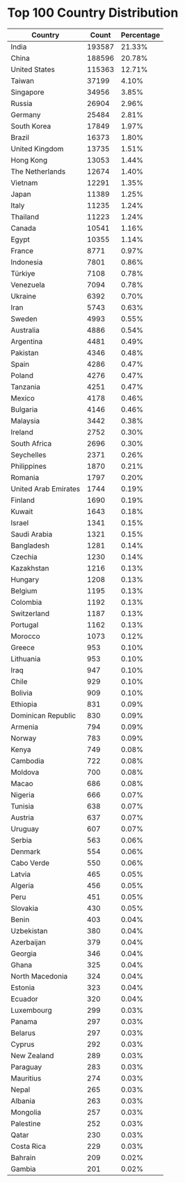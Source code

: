 # Top 100 Country Distribution
| Country | Count | Percentage |
|----|----|----|
| India | 193587 | 21.33% |
| China | 188596 | 20.78% |
| United States | 115363 | 12.71% |
| Taiwan | 37199 | 4.10% |
| Singapore | 34956 | 3.85% |
| Russia | 26904 | 2.96% |
| Germany | 25484 | 2.81% |
| South Korea | 17849 | 1.97% |
| Brazil | 16373 | 1.80% |
| United Kingdom | 13735 | 1.51% |
| Hong Kong | 13053 | 1.44% |
| The Netherlands | 12674 | 1.40% |
| Vietnam | 12291 | 1.35% |
| Japan | 11389 | 1.25% |
| Italy | 11235 | 1.24% |
| Thailand | 11223 | 1.24% |
| Canada | 10541 | 1.16% |
| Egypt | 10355 | 1.14% |
| France | 8771 | 0.97% |
| Indonesia | 7801 | 0.86% |
| Türkiye | 7108 | 0.78% |
| Venezuela | 7094 | 0.78% |
| Ukraine | 6392 | 0.70% |
| Iran | 5743 | 0.63% |
| Sweden | 4993 | 0.55% |
| Australia | 4886 | 0.54% |
| Argentina | 4481 | 0.49% |
| Pakistan | 4346 | 0.48% |
| Spain | 4286 | 0.47% |
| Poland | 4276 | 0.47% |
| Tanzania | 4251 | 0.47% |
| Mexico | 4178 | 0.46% |
| Bulgaria | 4146 | 0.46% |
| Malaysia | 3442 | 0.38% |
| Ireland | 2752 | 0.30% |
| South Africa | 2696 | 0.30% |
| Seychelles | 2371 | 0.26% |
| Philippines | 1870 | 0.21% |
| Romania | 1797 | 0.20% |
| United Arab Emirates | 1744 | 0.19% |
| Finland | 1690 | 0.19% |
| Kuwait | 1643 | 0.18% |
| Israel | 1341 | 0.15% |
| Saudi Arabia | 1321 | 0.15% |
| Bangladesh | 1281 | 0.14% |
| Czechia | 1230 | 0.14% |
| Kazakhstan | 1216 | 0.13% |
| Hungary | 1208 | 0.13% |
| Belgium | 1195 | 0.13% |
| Colombia | 1192 | 0.13% |
| Switzerland | 1187 | 0.13% |
| Portugal | 1162 | 0.13% |
| Morocco | 1073 | 0.12% |
| Greece | 953 | 0.10% |
| Lithuania | 953 | 0.10% |
| Iraq | 947 | 0.10% |
| Chile | 929 | 0.10% |
| Bolivia | 909 | 0.10% |
| Ethiopia | 831 | 0.09% |
| Dominican Republic | 830 | 0.09% |
| Armenia | 794 | 0.09% |
| Norway | 783 | 0.09% |
| Kenya | 749 | 0.08% |
| Cambodia | 722 | 0.08% |
| Moldova | 700 | 0.08% |
| Macao | 686 | 0.08% |
| Nigeria | 666 | 0.07% |
| Tunisia | 638 | 0.07% |
| Austria | 637 | 0.07% |
| Uruguay | 607 | 0.07% |
| Serbia | 563 | 0.06% |
| Denmark | 554 | 0.06% |
| Cabo Verde | 550 | 0.06% |
| Latvia | 465 | 0.05% |
| Algeria | 456 | 0.05% |
| Peru | 451 | 0.05% |
| Slovakia | 430 | 0.05% |
| Benin | 403 | 0.04% |
| Uzbekistan | 380 | 0.04% |
| Azerbaijan | 379 | 0.04% |
| Georgia | 346 | 0.04% |
| Ghana | 325 | 0.04% |
| North Macedonia | 324 | 0.04% |
| Estonia | 323 | 0.04% |
| Ecuador | 320 | 0.04% |
| Luxembourg | 299 | 0.03% |
| Panama | 297 | 0.03% |
| Belarus | 297 | 0.03% |
| Cyprus | 292 | 0.03% |
| New Zealand | 289 | 0.03% |
| Paraguay | 283 | 0.03% |
| Mauritius | 274 | 0.03% |
| Nepal | 265 | 0.03% |
| Albania | 263 | 0.03% |
| Mongolia | 257 | 0.03% |
| Palestine | 252 | 0.03% |
| Qatar | 230 | 0.03% |
| Costa Rica | 229 | 0.03% |
| Bahrain | 209 | 0.02% |
| Gambia | 201 | 0.02% |
